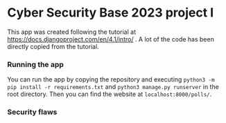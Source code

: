 # Cyber Security Base 2023 project I

This app was created following the tutorial at https://docs.djangoproject.com/en/4.1/intro/ . A lot of the code has been directly copied from the tutorial.

### Running the app
You can run the app by copying the repository and executing `python3 -m pip install -r requirements.txt` and `python3 manage.py runserver` in the root directory. Then you can find the website at `localhost:8000/polls/`.

### Security flaws

